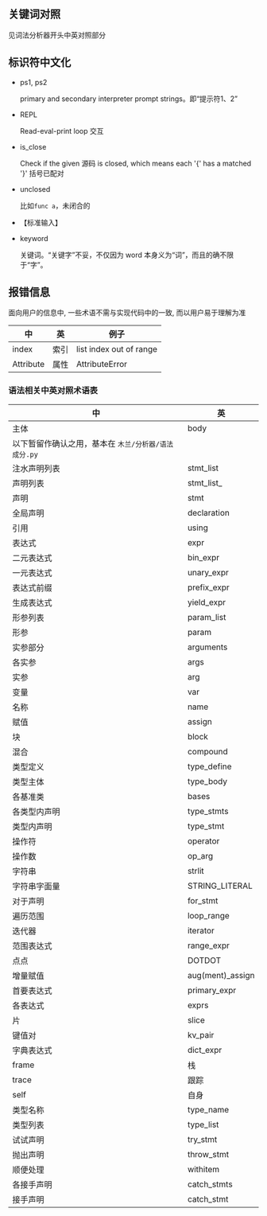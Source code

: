 
## 关键词对照

见词法分析器开头中英对照部分

## 标识符中文化

- ps1, ps2

  primary and secondary interpreter prompt strings。即“提示符1、2”

- REPL

  Read-eval-print loop 交互

- is_close

  Check if the given 源码 is closed, which means each '{' has a matched '}' 括号已配对

- unclosed

  比如`func a`，未闭合的

- <STDIN>

  【标准输入】

- keyword

  关键词。“关键字”不妥，不仅因为 word 本身义为“词”，而且的确不限于“字”。

## 报错信息

面向用户的信息中, 一些术语不需与实现代码中的一致, 而以用户易于理解为准

| 中 | 英 | 例子
| ------------- | ------------- | ------------- |
index | 索引 | list index out of range
Attribute | 属性 | AttributeError

### 语法相关中英对照术语表

| 中 | 英 |
| ------------- | ------------- |
主体 | body
以下暂留作确认之用，基本在 `木兰/分析器/语法成分.py` | |
注水声明列表 | stmt_list
声明列表 | stmt_list_
声明 | stmt
全局声明 | declaration
引用 | using
表达式 | expr
二元表达式 | bin_expr
一元表达式 | unary_expr
表达式前缀 | prefix_expr
生成表达式 | yield_expr
形参列表 | param_list
形参 | param
实参部分 | arguments
各实参 | args
实参 | arg
变量 | var
名称 | name
赋值 | assign
块 | block
混合 | compound
类型定义 | type_define
类型主体 | type_body
各基准类 | bases
各类型内声明 | type_stmts
类型内声明 | type_stmt
操作符 | operator
操作数 | op_arg
字符串 | strlit
字符串字面量 | STRING_LITERAL
对于声明 | for_stmt
遍历范围 | loop_range
迭代器 | iterator
范围表达式 | range_expr
点点 | DOTDOT
增量赋值 | aug(ment)_assign
首要表达式 | primary_expr
各表达式 | exprs
片 | slice
键值对 | kv_pair
字典表达式 | dict_expr
frame | 栈
trace | 跟踪
self | 自身
类型名称 | type_name
类型列表 | type_list
试试声明 | try_stmt
抛出声明 | throw_stmt
顺便处理 | withitem
各接手声明 | catch_stmts
接手声明 | catch_stmt